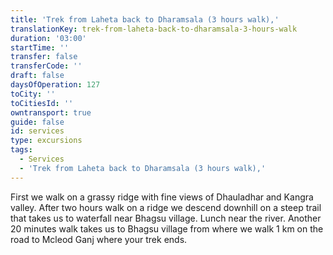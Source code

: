```yaml
---
title: 'Trek from Laheta back to Dharamsala (3 hours walk),'
translationKey: trek-from-laheta-back-to-dharamsala-3-hours-walk
duration: '03:00'
startTime: ''
transfer: false
transferCode: ''
draft: false
daysOfOperation: 127
toCity: ''
toCitiesId: ''
owntransport: true
guide: false
id: services
type: excursions
tags:
  - Services
  - 'Trek from Laheta back to Dharamsala (3 hours walk),'
---
```

First we walk on a grassy ridge with fine views of Dhauladhar and Kangra valley. After two hours walk on a ridge we descend downhill on a steep trail that takes us to waterfall near Bhagsu village. Lunch near the river. Another 20 minutes walk takes us to Bhagsu village from where we walk 1 km on the road to Mcleod Ganj where your trek ends.